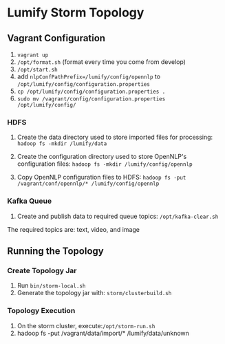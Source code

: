 # Lumify Storm Topology

## Vagrant Configuration
1. ```vagrant up```
2. ```/opt/format.sh``` (format every time you come from develop)
3. ```/opt/start.sh```
4. add ```nlpConfPathPrefix=/lumify/config/opennlp``` to ```/opt/lumify/config/configuration.properties```
5. ```cp /opt/lumify/config/configuration.properties .```
6. ```sudo mv /vagrant/config/configuration.properties /opt/lumify/config/```

### HDFS
1. Create the data directory used to store imported files for processing:
```hadoop fs -mkdir /lumify/data```

2. Create the configuration directory used to store OpenNLP's configuration files:
```hadoop fs -mkdir /lumify/config/opennlp```

3. Copy OpenNLP configuration files to HDFS:
```hadoop fs -put /vagrant/conf/opennlp/* /lumify/config/opennlp```

### Kafka Queue

1. Create and publish data to required queue topics:
```/opt/kafka-clear.sh```

The required topics are: text, video, and image

## Running the Topology

### Create Topology Jar ###
1. Run ```bin/storm-local.sh```
2. Generate the topology jar with: ```storm/clusterbuild.sh```

### Topology Execution ###
1. On the storm cluster, execute:```/opt/storm-run.sh```
2. hadoop fs -put /vagrant/data/import/* /lumify/data/unknown
